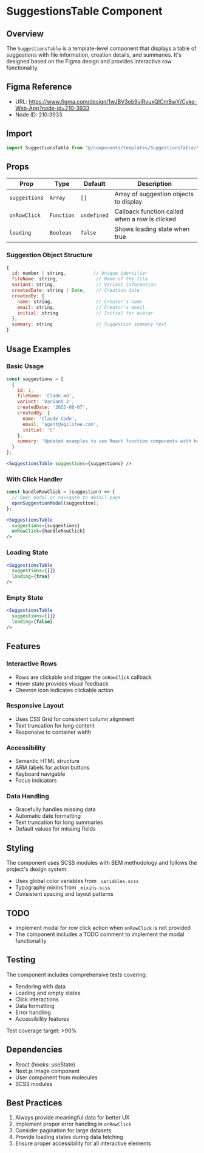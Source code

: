 # SuggestionsTable Component

## Overview
The `SuggestionsTable` is a template-level component that displays a table of suggestions with file information, creation details, and summaries. It's designed based on the Figma design and provides interactive row functionality.

## Figma Reference
- URL: https://www.figma.com/design/1wJBV3eb9vlRvuxQICmBwY/Cyke-Web-App?node-id=210-3933
- Node ID: 210:3933

## Import
```jsx
import SuggestionsTable from '@/components/templates/SuggestionsTable/SuggestionsTable';
```

## Props

| Prop | Type | Default | Description |
|------|------|---------|-------------|
| `suggestions` | `Array` | `[]` | Array of suggestion objects to display |
| `onRowClick` | `Function` | `undefined` | Callback function called when a row is clicked |
| `loading` | `Boolean` | `false` | Shows loading state when true |

### Suggestion Object Structure
```javascript
{
  id: number | string,          // Unique identifier
  fileName: string,              // Name of the file
  variant: string,               // Variant information
  createdDate: string | Date,    // Creation date
  createdBy: {
    name: string,                // Creator's name
    email: string,               // Creator's email
    initial: string              // Initial for avatar
  },
  summary: string                // Suggestion summary text
}
```

## Usage Examples

### Basic Usage
```jsx
const suggestions = [
  {
    id: 1,
    fileName: 'Clade.md',
    variant: 'Variant 2',
    createdDate: '2025-08-07',
    createdBy: {
      name: 'Claude Code',
      email: 'agent@agilitee.com',
      initial: 'C'
    },
    summary: 'Updated examples to use React function components with hooks'
  }
];

<SuggestionsTable suggestions={suggestions} />
```

### With Click Handler
```jsx
const handleRowClick = (suggestion) => {
  // Open modal or navigate to detail page
  openSuggestionModal(suggestion);
};

<SuggestionsTable 
  suggestions={suggestions}
  onRowClick={handleRowClick}
/>
```

### Loading State
```jsx
<SuggestionsTable 
  suggestions={[]}
  loading={true}
/>
```

### Empty State
```jsx
<SuggestionsTable 
  suggestions={[]}
  loading={false}
/>
```

## Features

### Interactive Rows
- Rows are clickable and trigger the `onRowClick` callback
- Hover state provides visual feedback
- Chevron icon indicates clickable action

### Responsive Layout
- Uses CSS Grid for consistent column alignment
- Text truncation for long content
- Responsive to container width

### Accessibility
- Semantic HTML structure
- ARIA labels for action buttons
- Keyboard navigable
- Focus indicators

### Data Handling
- Gracefully handles missing data
- Automatic date formatting
- Text truncation for long summaries
- Default values for missing fields

## Styling
The component uses SCSS modules with BEM methodology and follows the project's design system:
- Uses global color variables from `_variables.scss`
- Typography mixins from `_mixins.scss`
- Consistent spacing and layout patterns

## TODO
- Implement modal for row click action when `onRowClick` is not provided
- The component includes a TODO comment to implement the modal functionality

## Testing
The component includes comprehensive tests covering:
- Rendering with data
- Loading and empty states
- Click interactions
- Data formatting
- Error handling
- Accessibility features

Test coverage target: >90%

## Dependencies
- React (hooks: useState)
- Next.js Image component
- User component from molecules
- SCSS modules

## Best Practices
1. Always provide meaningful data for better UX
2. Implement proper error handling in `onRowClick`
3. Consider pagination for large datasets
4. Provide loading states during data fetching
5. Ensure proper accessibility for all interactive elements